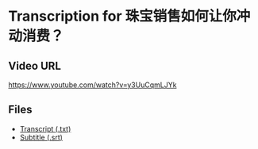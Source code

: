 # Transcription for 珠宝销售如何让你冲动消费？
## Video URL
https://www.youtube.com/watch?v=y3UuCqmLJYk
 
## Files
- [Transcript (.txt)](./transcript.txt)
- [Subtitle (.srt)](./transcript.srt)
